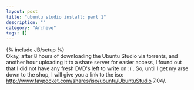 ```yaml
--- 
layout: post 
title: "ubuntu studio install: part 1"
description: ""
category: "Archive"
tags: []
---
```

{% include JB/setup %}  
Okay, after 8 hours of downloading the Ubuntu Studio via torrents, and another hour uploading it to a share server for easier access, I found out that I did not have any fresh DVD's left to write on :( . 
 So, until I get my arse down to the shop, I will give you a link to the iso:
 <a href="http://www.favpocket.com/shares/iso/ubuntu/UbuntuStudio%207.04/">http://www.favpocket.com/shares/iso/ubuntu/UbuntuStudio 7.04/</a>.
